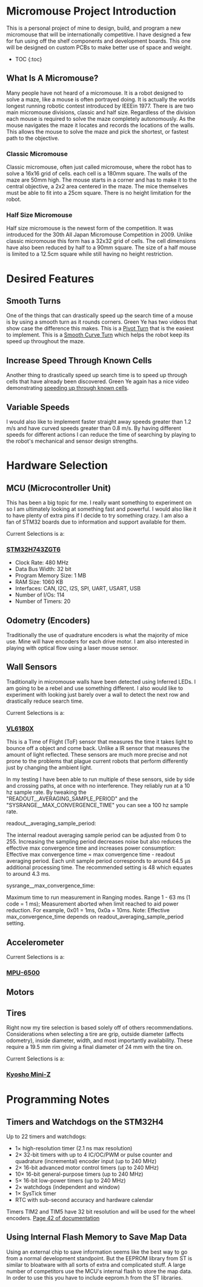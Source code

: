 # Micromouse Project Introduction

This is a personal project of mine to design, build, and program a new micromouse that will be internationally competitive. I have designed a few for fun using off the shelf components and development boards. This one will be designed on custom PCBs to make better use of space and weight.

* TOC
{:toc}

## What Is A Micromouse?

Many people have not heard of a micromouse. It is a robot designed to solve a maze, like a mouse is often portrayed doing. It is actually the worlds longest running robotic contest introduced by IEEEin 1977. There is are two main micromouse divisions, classic and half size. Regardless of the division each mouse is required to solve the maze completely autonomously. As the mouse navigates the maze it locates and records the locations of the walls. This allows the mouse to solve the maze and pick the shortest, or fastest path to the objective.

### Classic Micromouse

Classic micromouse, often just called micromouse, where the robot has to solve a 16x16 grid of cells. each cell is a 180mm square. The walls of the maze are 50mm high. The mouse starts in a corner and has to make it to the central objective, a 2x2 area centered in the maze. The mice themselves must be able to fit into a 25cm square. There is no height limitation for the robot.

### Half Size Micromouse

Half size micromouse is the newest form of the competition. It was introduced for the 30th All Japan Micromouse Competition in 2009. Unlike classic micromouse this form has a 32x32 grid of cells. The cell dimensions have also been reduced by half to a 90mm square. The size of a half mouse is limited to a 12.5cm square while still having no height restriction.

 

# Desired Features

## Smooth Turns

One of the things that can drastically speed up the search time of a mouse is by using a smooth turn as it rounds corners. Green Ye has two videos that show case the difference this makes. This is a [Pivot Turn](https://youtu.be/n37abEPGtkU) that is the easiest to implement. This is a [Smooth Curve Turn](https://youtu.be/mXbiLWT9ckc) which helps the robot keep its speed up throughout the maze.

## Increase Speed Through Known Cells

Another thing to drastically speed up search time is to speed up through cells that have already been discovered. Green Ye again has a nice video demonstrating [speeding up through known cells](https://youtu.be/UOGcWnCMB5k).

## Variable Speeds

I would also like to implement faster straight away speeds greater than 1.2 m/s and have curved speeds greater than 0.8 m/s. By having different speeds for different actions I can reduce the time of searching by playing to the robot's mechanical and sensor design strengths.

 

# Hardware Selection

 

## MCU (Microcontroller Unit)

This has been a big topic for me. I really want something to experiment on so I am ultimately looking at something fast and powerful. I would also like it to have plenty of extra pins if I decide to try something crazy. I am also a fan of STM32 boards due to information and support available for them. 

Current Selections is a:
### [STM32H743ZGT6](https://www.arrow.com/en/products/stm32h743zgt6/stmicroelectronics)

* Clock Rate: 480 MHz
* Data Bus Width: 32 bit
* Program Memory Size: 1 MB
* RAM Size: 1060 KB
* Interfaces: CAN, I2C, I2S, SPI, UART, USART, USB
* Number of I/Os: 114
* Number of Timers: 20

## Odometry (Encoders)

Traditionally the use of quadrature encoders is what the majority of mice use. Mine will have encoders for each drive motor. I am also interested in playing with optical flow using a laser mouse sensor.

## Wall Sensors

Traditionally in micromouse walls have been detected using Inferred LEDs. I am going to be a rebel and use something different. I also would like to experiment with looking just barely over a wall to detect the next row and drastically reduce search time.

Current Selections is a:
### [VL6180X](https://www.st.com/en/imaging-and-photonics-solutions/vl6180x.html)

This is a Time of Flight (ToF) sensor that measures the time it takes light to bounce off a object and come back. Unlike a IR sensor that measures the amount of light reflected. These sensors are much more precise and not prone to the problems that plague current robots that perform differently just by changing the ambient light.

In my testing I have been able to run multiple of these sensors, side by side and crossing paths, at once with no interference. They reliably run at a 10 hz sample rate. By tweaking the "READOUT__AVERAGING_SAMPLE_PERIOD" and the "SYSRANGE__MAX_CONVERGENCE_TIME" you can see a 100 hz sample rate.

readout__averaging_sample_period:

The internal readout averaging sample period can be adjusted from 0 to 255. Increasing the sampling period decreases noise but also reduces the effective max convergence time and increases power consumption: 
Effective max convergence time = max convergence time - readout averaging period. 
Each unit sample period corresponds to around 64.5 µs additional processing time. 
The recommended setting is 48 which equates to around 4.3 ms.

sysrange__max_convergence_time:

Maximum time to run measurement in Ranging modes. Range 1 - 63 ms (1 code = 1 ms); Measurement aborted when limit reached to aid power reduction. 
For example, 0x01 = 1ms, 0x0a = 10ms.
Note: 
Effective max_convergence_time depends on readout_averaging_sample_period setting.

## Accelerometer 

Current Selections is a:
### [MPU-6500](https://www.mouser.com/ProductDetail/TDK-InvenSense/MPU-6500?qs=u4fy%2FsgLU9PiIOIlWOSPhQ%3D%3D)

## Motors



## Tires

Right now my tire selection is based solely off of others recommendations. Considerations when selecting a tire are grip, outside diameter (affects odometry), inside diameter, width, and most importantly availability. These require a 19.5 mm rim giving a final diameter of 24 mm with the tire on.

Current Selections is a:
### [Kyosho Mini-Z](https://rc.kyosho.com/en/rccar/miniz/tire/mzt302-20.html)

 

# Programming Notes

  

## Timers and Watchdogs on the STM32H4

Up to 22 timers and watchdogs:
* 1× high-resolution timer (2.1 ns max resolution)
* 2× 32-bit timers with up to 4 IC/OC/PWM or pulse counter and quadrature (incremental) encoder input (up to 240 MHz)
* 2× 16-bit advanced motor control timers (up to 240 MHz)
* 10× 16-bit general-purpose timers (up to 240 MHz)
* 5× 16-bit low-power timers (up to 240 MHz)
* 2× watchdogs (independent and window)
* 1× SysTick timer
* RTC with sub-second accuracy and hardware calendar

Timers TIM2 and TIM5 have 32 bit resolution and will be used for the wheel encoders. [Page 42 of documentation](https://static6.arrow.com/aropdfconversion/e0e3152a856913a0071a960e8271c25e93f23e4a/en.dm00387108.pdf)

## Using Internal Flash Memory to Save Map Data

Using an external chip to save information seems like the best way to go from a normal development standpoint. But the EEPROM library from ST is similar to bloatware with all sorts of extra and complicated stuff. A large number of competitors use the MCU's internal flash to store the map data. In order to use this you have to include eeprom.h from the ST libraries.

